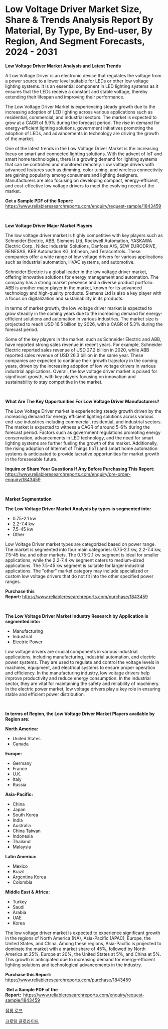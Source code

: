 <p><h1>Low Voltage Driver Market Size, Share & Trends Analysis Report By Material, By Type, By End-user, By Region, And Segment Forecasts, 2024 - 2031</h1></p><p><strong>Low Voltage Driver Market Analysis and Latest Trends</strong></p>
<p><p>A Low Voltage Driver is an electronic device that regulates the voltage from a power source to a lower level suitable for LEDs or other low voltage lighting systems. It is an essential component in LED lighting systems as it ensures that the LEDs receive a constant and stable voltage, thereby extending their lifespan and improving their performance.</p><p>The Low Voltage Driver Market is experiencing steady growth due to the increasing adoption of LED lighting across various applications such as residential, commercial, and industrial sectors. The market is expected to grow at a CAGR of 5.9% during the forecast period. The rise in demand for energy-efficient lighting solutions, government initiatives promoting the adoption of LEDs, and advancements in technology are driving the growth of the market.</p><p>One of the latest trends in the Low Voltage Driver Market is the increasing focus on smart and connected lighting solutions. With the advent of IoT and smart home technologies, there is a growing demand for lighting systems that can be controlled and monitored remotely. Low voltage drivers with advanced features such as dimming, color tuning, and wireless connectivity are gaining popularity among consumers and lighting designers. Manufacturers are also focusing on developing compact, energy-efficient, and cost-effective low voltage drivers to meet the evolving needs of the market.</p></p>
<p><strong>Get a Sample PDF of the Report:&nbsp;</strong> <a href="https://www.reliableresearchreports.com/enquiry/request-sample/1843459">https://www.reliableresearchreports.com/enquiry/request-sample/1843459</a></p>
<p>&nbsp;</p>
<p><strong>Low Voltage Driver Major Market Players</strong></p>
<p><p>The low voltage driver market is highly competitive with key players such as Schneider Electric, ABB, Siemens Ltd, Rockwell Automation, YASKAWA Electric Corp., Nidec Industrial Solutions, Danfoss A/S, SEW EURODRIVE, RENESAS, KEB Automation KG, Infineon, and Teracontrols. These companies offer a wide range of low voltage drivers for various applications such as industrial automation, HVAC systems, and automotive.</p><p>Schneider Electric is a global leader in the low voltage driver market, offering innovative solutions for energy management and automation. The company has a strong market presence and a diverse product portfolio. ABB is another major player in the market, known for its advanced technology and high-quality products. Siemens Ltd is also a key player with a focus on digitalization and sustainability in its products.</p><p>In terms of market growth, the low voltage driver market is expected to grow steadily in the coming years due to the increasing demand for energy-efficient solutions and automation in various industries. The market size is projected to reach USD 16.5 billion by 2026, with a CAGR of 5.3% during the forecast period.</p><p>Some of the key players in the market, such as Schneider Electric and ABB, have reported strong sales revenue in recent years. For example, Schneider Electric reported sales revenue of USD 27.2 billion in 2020, while ABB reported sales revenue of USD 26.3 billion in the same year. These companies are expected to continue their growth trajectory in the coming years, driven by the increasing adoption of low voltage drivers in various industrial applications. Overall, the low voltage driver market is poised for significant growth, with key players focusing on innovation and sustainability to stay competitive in the market.</p></p>
<p>&nbsp;</p>
<p><strong>What Are The Key Opportunities For Low Voltage Driver Manufacturers?</strong></p>
<p><p>The Low Voltage Driver market is experiencing steady growth driven by the increasing demand for energy efficient lighting solutions across various end-use industries including commercial, residential, and industrial sectors. The market is expected to witness a CAGR of around 5-6% during the forecast period. Factors such as government regulations promoting energy conservation, advancements in LED technology, and the need for smart lighting systems are further fueling the growth of the market. Additionally, the rising adoption of Internet of Things (IoT) and smart home automation systems is anticipated to provide lucrative opportunities for market growth in the foreseeable future.</p></p>
<p><strong>Inquire or Share Your Questions If Any Before Purchasing This Report:</strong> <a href="https://www.reliableresearchreports.com/enquiry/pre-order-enquiry/1843459">https://www.reliableresearchreports.com/enquiry/pre-order-enquiry/1843459</a></p>
<p>&nbsp;</p>
<p><strong>Market Segmentation</strong></p>
<p><strong>The Low Voltage Driver Market Analysis by types is segmented into:</strong></p>
<p><ul><li>0.75-2.1 kw</li><li>2.2-7.4 kw</li><li>7.5-45 kw</li><li>Other</li></ul></p>
<p><p>Low Voltage Driver market types are categorized based on power range. The market is segmented into four main categories: 0.75-2.1 kw, 2.2-7.4 kw, 7.5-45 kw, and other markets. The 0.75-2.1 kw segment is ideal for smaller applications, while the 2.2-7.4 kw segment caters to medium-sized applications. The 7.5-45 kw segment is suitable for larger industrial applications. The "other" market category may include specialized or custom low voltage drivers that do not fit into the other specified power ranges.</p></p>
<p><strong>Purchase this Report:&nbsp;</strong><a href="https://www.reliableresearchreports.com/purchase/1843459">https://www.reliableresearchreports.com/purchase/1843459</a></p>
<p>&nbsp;</p>
<p><strong>The Low Voltage Driver Market Industry Research by Application is segmented into:</strong></p>
<p><ul><li>Manufacturing</li><li>Industrial</li><li>Electric Power</li></ul></p>
<p><p>Low voltage drivers are crucial components in various industrial applications, including manufacturing, industrial automation, and electric power systems. They are used to regulate and control the voltage levels in machines, equipment, and electrical systems to ensure proper operation and efficiency. In the manufacturing industry, low voltage drivers help improve productivity and reduce energy consumption. In the industrial sector, they are vital for maintaining the safety and reliability of machinery. In the electric power market, low voltage drivers play a key role in ensuring stable and efficient power distribution.</p></p>
<p>&nbsp;</p>
<p><strong>In terms of Region, the Low Voltage Driver Market Players available by Region are:</strong></p>
<p>
    <p> <strong> North America: </strong>
        <ul>
            <li>United States</li>
            <li>Canada</li>
        </ul>
        </p> 
    <p> <strong> Europe: </strong>
        <ul>
            <li>Germany</li>
            <li>France</li>
            <li>U.K.</li>
            <li>Italy</li>
            <li>Russia</li>
        </ul>
        </p> 
    <p> <strong> Asia-Pacific: </strong>
        <ul>
            <li>China</li>
            <li>Japan</li>
            <li>South Korea</li>
            <li>India</li>
            <li>Australia</li>
            <li>China Taiwan</li>
            <li>Indonesia</li>
            <li>Thailand</li>
            <li>Malaysia</li>
        </ul>
        </p> 
    <p> <strong> Latin America: </strong>
        <ul>
            <li>Mexico</li>
            <li>Brazil</li>
            <li>Argentina Korea</li>
            <li>Colombia</li>
        </ul>
        </p> 
    <p> <strong> Middle East & Africa: </strong>
        <ul>
            <li>Turkey</li>
            <li>Saudi</li>
            <li>Arabia</li>
            <li>UAE</li>
            <li>Korea</li>
        </ul>
    </p>
    </p>
<p><p>The low voltage driver market is expected to experience significant growth in the regions of North America (NA), Asia-Pacific (APAC), Europe, the United States, and China. Among these regions, Asia-Pacific is projected to dominate the market with a market share of 45%, followed by North America at 25%, Europe at 20%, the United States at 5%, and China at 5%. This growth is anticipated due to increasing demand for energy-efficient lighting solutions and technological advancements in the industry.</p></p>
<p><strong>Purchase this Report: </strong><a href="https://www.reliableresearchreports.com/purchase/1843459">https://www.reliableresearchreports.com/purchase/1843459</a></p>
<p>&nbsp;<strong>Get a Sample PDF of the Report:&nbsp;&nbsp;</strong><a href="https://www.reliableresearchreports.com/enquiry/request-sample/1843459">https://www.reliableresearchreports.com/enquiry/request-sample/1843459</a></p>
<p><strong></strong></p>
<p><p><a href="https://github.com/fernandotryO5lson96765/Market-Research-Report-List-1/blob/main/862780515404.md">점핑 로프</a></p><p><a href="https://github.com/CliftonFisher9067/Market-Research-Report-List-1/blob/main/572607215403.md">크로틸 클로라이드</a></p></p>